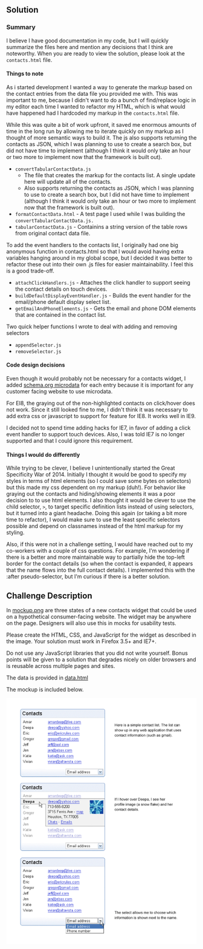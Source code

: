 ## Solution

### Summary

I believe I have good documentation in my code, but I will quickly summarize the files here and mention any
decisions that I think are noteworthy.  When you are ready to view the solution, please look at the 
`contacts.html` file.

#### Things to note

As i started development I wanted a way to generate the markup based on the contact entries from the data file
you provided me with.  This was important to me, because I didn't want to do a bunch of find/replace logic in
my editor each time I wanted to refactor my HTML, which is what would have happened had I hardcoded my markup
in the `contacts.html` file.  

While this was quite a bit of work upfront, it saved me enormous amounts of time
in the long run by allowing me to iterate quickly on my markup as I thought of more semantic ways to build it.
The js also supports returning the contacts as JSON, which I was planning to use to create a search box, but 
did not have time to implement (although I think it would only take an hour or two more to implement now that
the framework is built out).
- `convertTabularContactData.js` 
    - The file that creates the markup for the contacts list. A single update here will update all of the contacts.
    - Also supports returning the contacts as JSON, which I was planning to use to create a search box, but I did 
      not have time to implement (although I think it would only take an hour or two more to implement now that 
      the framework is built out).
- `formatContactData.html` - A test page I used while I was building the `convertTabularContactData.js.`
- `tabularContactData.js` - Containins a string version of the table rows from original contact data file.

To add the event handlers to the contacts list, I originally had one big anonymous function in contacts.html so 
that I would avoid having extra variables hanging around in my global scope, but I decided it was better to 
refactor these out into their own .js files for easier maintainability.  I feel this is a good trade-off.
- `attachClickHandlers.js` - Attaches the click handler to support seeing the contact details on touch devices.
- `buildDefaultDisplayEventHandler.js` - Builds the event handler for the email/phone default display select list.
- `getEmailAndPhoneElements.js` - Gets the email and phone DOM elements that are contained in the contact list.

Two quick helper functions I wrote to deal with adding and removing selectors
- `appendSelector.js`
- `removeSelector.js` 

#### Code design decisions

Even though it would probably not be necessary for a contacts widget, I added [schema.org microdata](http://schema.org/)
for each entry because it is important for any customer facing website to use microdata.

For EI8, the graying out of the non-highlighted contacts on click/hover does not work.  Since it still looked fine to me,
I didn't think it was necessary to add extra css or javascript to support for feature for IE8.  It works well in IE9.

I decided not to spend time adding hacks for IE7, in favor of adding a click event handler to support touch
devices.  Also, I was told IE7 is no longer supported and that I could ignore this requirement.

#### Things I would do differently

While trying to be clever, I believe I unintentionally started the Great Specificity War of 2014.  Initially I 
thought it would be good to specify my styles in terms of html elements (so I could save some bytes on selectors)
but this made my css dependent on my markup (duh!). For behavior like graying out the contacts and hiding/showing
elements it was a poor decision to to use html elements.  I also thought it would be clever to use the child selector,
`>`, to target specific definition lists instead of using selectors, but it turned into a giant headache.
Doing this again (or taking a bit more time to refactor), I would make sure to use the least specific selectors 
possible and depend on classnames instead of the html markup for my styling.

Also, if this were not in a challenge setting, I would have reached out to my co-workers with a couple of css questions.
For example, I'm wondering if there is a better and more maintainable way to partially hide the top-left border for the
contact details (so when the contact is expanded, it appears that the name flows into the full contact details). I 
implemented this with the :after pseudo-selector, but I'm curious if there is a better solution.

## Challenge Description

In [mockup.png](./mockup.png?raw=true) are three states of a new contacts widget that could be used on
a hypothetical consumer-facing website.  The widget may be anywhere on the
page. Designers will also use this in mocks for usability tests.
 
Please create the HTML, CSS, and JavaScript for the widget as described in the
image. Your solution must work in Firefox 3.5+ and IE7+.  

Do not use any JavaScript libraries that you did not write yourself. Bonus 
points will be given to a solution that degrades nicely on older browsers and
is reusable across multiple pages and sites.

The data is provided in [data.html](./data.html)

The mockup is included below.

![Contacts Mockup](./mockup.png?raw=true)
